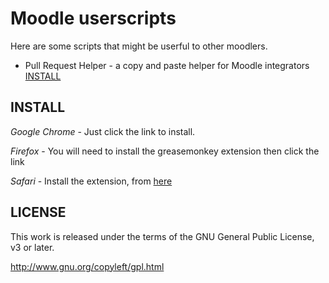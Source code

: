 Moodle userscripts
==================

Here are some scripts that might be userful to other moodlers.

- Pull Request Helper - a copy and paste helper for Moodle integrators [INSTALL](https://github.com/danpoltawski/userscripts-moodle/raw/master/pull-request-helper.user.js)

INSTALL
-------

*Google Chrome* - Just click the link to install.

*Firefox* - You will need to install the greasemonkey extension then click the link

*Safari* - Install the extension, from [here](https://dl.dropbox.com/u/5403781/extensions/pull-request-helper.safariextz)

LICENSE
-------
This work is released under the terms of the GNU General Public License, v3 or later.

http://www.gnu.org/copyleft/gpl.html
